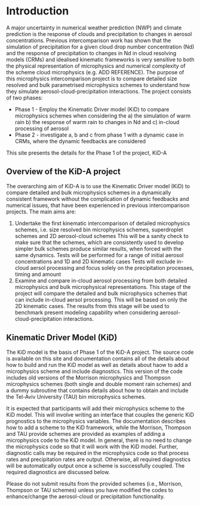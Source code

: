 # Introduction

A major uncertainty in numerical weather prediction (NWP) and climate prediction is the response of clouds and precipitation to changes in aerosol concentrations. Previous intercomparison work has shown that the simulation of precipitation for a given cloud drop number concentration (Nd) and the response of precipitation to changes in Nd in cloud resolving models (CRMs) and idealised kinematic frameworks is very sensitive to both the physical representation of microphysics and numerical complexity of the scheme cloud microphysics (e.g. ADD REFERENCE). The purpose of this microphysics intercomparison project is to compare detailed size resolved and bulk parametrised microphysics schemes to understand how they simulate aerosol-cloud-precipitation interactions. The project consists of two phases:

- Phase 1 - Employ the Kinematic Driver model (KiD) to compare microphysics schemes when considering the a) the simulation of warm rain b) the response of warm rain to changes in Nd and c) in-cloud processing of aerosol 
- Phase 2 - investigate a, b and c from phase 1 with a dynamic case in CRMs, where the dynamic feedbacks are considered 

This site presents the details for the Phase 1 of the project, KiD-A 

## Overview of the KiD-A project
The overarching aim of KiD-A is to use the Kinematic Driver model (KiD) to compare detailed and bulk microphysics schemes in a dynamically consistent framework without the complication of dynamic feedbacks and numerical issues, that have been experienced in previous intercomparison projects. The main aims are:
1. Undertake the first kinematic intercomparison of detailed microphysics schemes, i.e. size resolved bin microphysics schemes, superdroplet schemes and 2D aerosol-cloud schemes 
This will be a sanity check to make sure that the schemes, which are consistently used to develop simpler bulk schemes produce similar results, when forced with the same dynamics. 
Tests will be performed for a range of initial aerosol concentrations and 1D and 2D kinematic cases 
Tests will exclude in-cloud aersol processing and focus solely on the precipitation processes, timing and amount 
2. Examine and compare in-cloud aerosol processing from both detailed microphysics and bulk microphysical representations. 
This stage of the project will compare the detailed and bulk microphysics schemes that can include in-cloud aersol processing. 
This will be based on only the 2D kinematic cases. 
The results from this stage will be used to benchmark present modeling capability when considering aerosol-cloud-precipitation interactions. 

## Kinematic Driver Model (KiD)

The KiD model is the basis of Phase 1 of the KiD-A project. The source code is available on this site and documentation contains all of the details about how to build and run the KiD model as well as details about haow to add a microphysics scheme and include diagnostics. This version of the code includes old versions of the Morrison microphysics and Thompson microphysics schemes (both single and double moment rain schemes) and a dummy subroutine that contains details about how to obtain and include the Tel-Aviv University (TAU) bin microphysics schemes.

It is expected that participants will add their microphysics scheme to the KiD model. This will involve writing an interface that couples the generic KiD prognostics to the microphysics variables. The documentation describes how to add a scheme to the KiD framework, while the Morrison, Thompson and TAU provide schemes are provided as examples of adding a microphysics code to the KiD model. In general, there is no need to change the microphysics code so that it will work with the KiD model. Further, diagnostic calls may be required in the microphysics code so that process rates and precipitation rates are output. Otherwise, all required diagnostics will be automatically output once a scheme is successfully coupled. The required diagnostics are discussed below.

Please do not submit results from the provided schemes (i.e., Morrison, Thompson or TAU schemes) unless you have modified the codes to enhance/change the aerosol-cloud or precipitation functionality.



